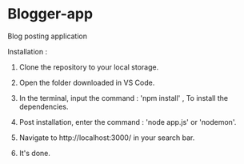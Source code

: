 # Blogger-app
Blog posting application

Installation :

1. Clone the repository to your local storage.

2. Open the folder downloaded in VS Code.

3. In the terminal, input the command : 'npm install' , To install the dependencies.

4. Post installation, enter the command : 'node app.js' or 'nodemon'.

5. Navigate to http://localhost:3000/ in your search bar.

6. It's done.
